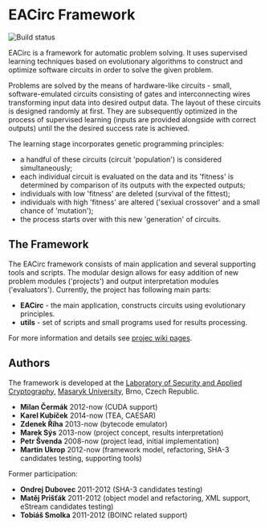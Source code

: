 ﻿# EACirc Framework

![Build status](https://travis-ci.org/petrs/EACirc.svg?branch=master)

EACirc is a framework for automatic problem solving. It uses supervised learning techniques based on evolutionary algorithms to construct and optimize software circuits in order to solve the given problem.

Problems are solved by the means of hardware-like circuits - small, software-emulated circuits consisting of gates and interconnecting wires transforming input data into desired output data. The layout of these circuits is designed randomly at first. They are subsequently optimized in the process of supervised learning (inputs are provided alongside with correct outputs) until the the desired success rate is achieved. 

The learning stage incorporates genetic programming principles:  
* a handful of these circuits (circuit 'population') is considered simultaneously;
* each individual circuit is evaluated on the data and its 'fitness' is determined by comparison of its outputs with the expected outputs;
* individuals with low 'fitness' are deleted (survival of the fittest);
* individuals with high 'fitness' are altered ('sexiual crossover' and a small chance of 'mutation');
* the process starts over with this new 'generation' of circuits.

## The Framework

The EACirc framework consists of main application and several supporting tools and scripts. The modular design allows for easy addition of new problem modules ('projects') and output interpretation modules ('evaluators'). Currently, the project has following main parts:
* **EACirc** - the main application, constructs circuits using evolutionary principles.
* **utils** - set of scripts and small programs used for results processing.

For more information and details see [projec wiki pages](http://github.com/petrs/EACirc/wiki/Home).

## Authors
The framework is developed at the [Laboratory of Security and Applied Cryptography](http://www.fi.muni.cz/research/laboratories/labak/), [Masaryk University](http://www.muni.cz/), Brno, Czech Republic.

* **Milan Čermák** 2012-now (CUDA support)
* **Karel Kubíček** 2014-now (TEA, CAESAR)
* **Zdenek Říha** 2013-now (bytecode emulator)
* **Marek Sýs** 2013-now (project concept, results interpretation)
* **Petr Švenda** 2008-now (project lead, initial implementation)
* **Martin Ukrop** 2012-now (framework model, refactoring, SHA-3 candidates testing, supporting tools)

Former participation:
* **Ondrej Dubovec** 2011-2012 (SHA-3 candidates testing)
* **Matěj Prišťák** 2011-2012 (object model and refactoring, XML support, eStream candidates testing)
* **Tobiáš Smolka** 2011-2012 (BOINC related support)